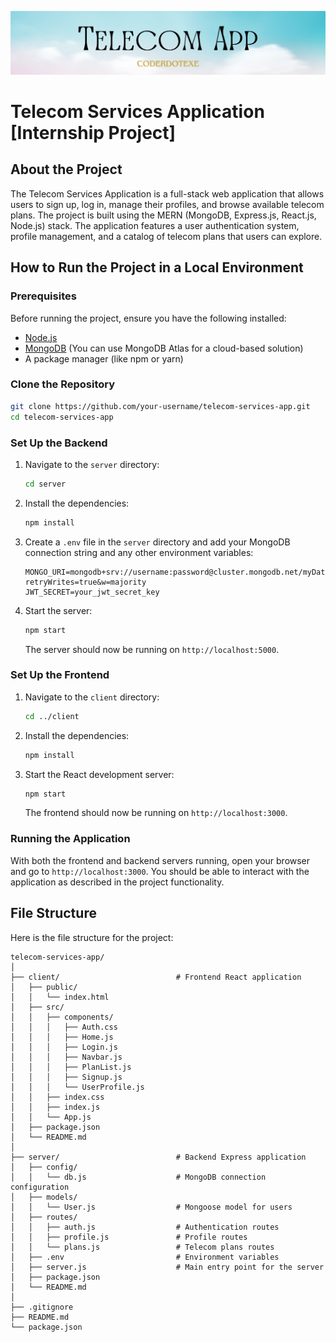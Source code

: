 ![Repo Banner](assets/evolv%20banner.png)

# Telecom Services Application [Internship Project]

## About the Project

The Telecom Services Application is a full-stack web application that allows users to sign up, log in, manage their profiles, and browse available telecom plans. The project is built using the MERN (MongoDB, Express.js, React.js, Node.js) stack. The application features a user authentication system, profile management, and a catalog of telecom plans that users can explore.

## How to Run the Project in a Local Environment

### Prerequisites

Before running the project, ensure you have the following installed:

- [Node.js](https://nodejs.org/en/download/)
- [MongoDB](https://www.mongodb.com/) (You can use MongoDB Atlas for a cloud-based solution)
- A package manager (like npm or yarn)

### Clone the Repository

```bash
git clone https://github.com/your-username/telecom-services-app.git
cd telecom-services-app
```

### Set Up the Backend

1. Navigate to the `server` directory:

   ```bash
   cd server
   ```

2. Install the dependencies:

   ```bash
   npm install
   ```

3. Create a `.env` file in the `server` directory and add your MongoDB connection string and any other environment variables:

   ```plaintext
   MONGO_URI=mongodb+srv://username:password@cluster.mongodb.net/myDatabase?retryWrites=true&w=majority
   JWT_SECRET=your_jwt_secret_key
   ```

4. Start the server:

   ```bash
   npm start
   ```

   The server should now be running on `http://localhost:5000`.

### Set Up the Frontend

1. Navigate to the `client` directory:

   ```bash
   cd ../client
   ```

2. Install the dependencies:

   ```bash
   npm install
   ```

3. Start the React development server:

   ```bash
   npm start
   ```

   The frontend should now be running on `http://localhost:3000`.

### Running the Application

With both the frontend and backend servers running, open your browser and go to `http://localhost:3000`. You should be able to interact with the application as described in the project functionality.


## File Structure

Here is the file structure for the project:

```
telecom-services-app/
│
├── client/                          # Frontend React application
│   ├── public/
│   │   └── index.html
│   ├── src/
│   │   ├── components/
│   │   │   ├── Auth.css
│   │   │   ├── Home.js
│   │   │   ├── Login.js
│   │   │   ├── Navbar.js
│   │   │   ├── PlanList.js
│   │   │   ├── Signup.js
│   │   │   └── UserProfile.js
│   │   ├── index.css
│   │   ├── index.js
│   │   └── App.js
│   ├── package.json
│   └── README.md
│
├── server/                          # Backend Express application
│   ├── config/
│   │   └── db.js                    # MongoDB connection configuration
│   ├── models/
│   │   └── User.js                  # Mongoose model for users
│   ├── routes/
│   │   ├── auth.js                  # Authentication routes
│   │   ├── profile.js               # Profile routes
│   │   └── plans.js                 # Telecom plans routes
│   ├── .env                         # Environment variables
│   ├── server.js                    # Main entry point for the server
│   ├── package.json
│   └── README.md
│
├── .gitignore
├── README.md
└── package.json
```

